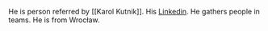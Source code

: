 He is person referred by [[Karol Kutnik]].
His [Linkedin](https://www.linkedin.com/in/bartlomiej-postek/).
He gathers people in teams.
He is from Wrocław.